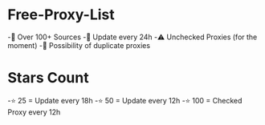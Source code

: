 # Free-Proxy-List
-🌈 Over 100+ Sources
-🍁 Update every 24h
-⚠️ Unchecked Proxies (for the moment)
-🚫 Possibility of duplicate proxies

# Stars Count
-⭐ 25 = Update every 18h
-⭐ 50 = Update every 12h
-⭐ 100 = Checked Proxy every 12h
